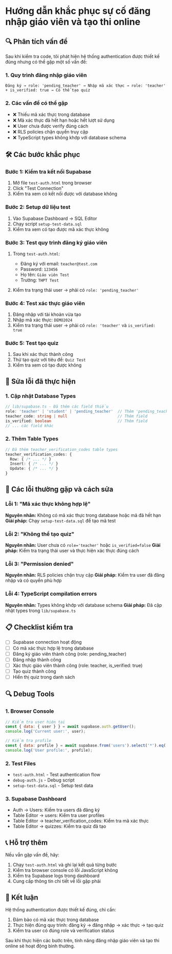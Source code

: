 # Hướng dẫn khắc phục sự cố đăng nhập giáo viên và tạo thi online

## 🔍 Phân tích vấn đề

Sau khi kiểm tra code, tôi phát hiện hệ thống authentication được thiết kế đúng nhưng có thể gặp một số vấn đề:

### 1. **Quy trình đăng nhập giáo viên**
```
Đăng ký → role: 'pending_teacher' → Nhập mã xác thực → role: 'teacher' + is_verified: true → Có thể tạo quiz
```

### 2. **Các vấn đề có thể gặp**
- ❌ Thiếu mã xác thực trong database
- ❌ Mã xác thực đã hết hạn hoặc hết lượt sử dụng
- ❌ User chưa được verify đúng cách
- ❌ RLS policies chặn quyền truy cập
- ❌ TypeScript types không khớp với database schema

## 🛠️ Các bước khắc phục

### Bước 1: Kiểm tra kết nối Supabase
1. Mở file `test-auth.html` trong browser
2. Click "Test Connection"
3. Kiểm tra xem có kết nối được với database không

### Bước 2: Setup dữ liệu test
1. Vào Supabase Dashboard → SQL Editor
2. Chạy script `setup-test-data.sql`
3. Kiểm tra xem có tạo được mã xác thực không

### Bước 3: Test quy trình đăng ký giáo viên
1. Trong `test-auth.html`:
   - Đăng ký với email: `teacher@test.com`
   - Password: `123456`
   - Họ tên: `Giáo viên Test`
   - Trường: `THPT Test`

2. Kiểm tra trạng thái user → phải có `role: 'pending_teacher'`

### Bước 4: Test xác thực giáo viên
1. Đăng nhập với tài khoản vừa tạo
2. Nhập mã xác thực: `DEMO2024`
3. Kiểm tra trạng thái user → phải có `role: 'teacher'` và `is_verified: true`

### Bước 5: Test tạo quiz
1. Sau khi xác thực thành công
2. Thử tạo quiz với tiêu đề: `Quiz Test`
3. Kiểm tra xem có tạo được không

## 🔧 Sửa lỗi đã thực hiện

### 1. Cập nhật Database Types
```typescript
// lib/supabase.ts - Đã thêm các field thiếu
role: 'teacher' | 'student' | 'pending_teacher'  // Thêm 'pending_teacher'
teacher_code: string | null                      // Thêm field
is_verified: boolean                             // Thêm field
// ... các field khác
```

### 2. Thêm Table Types
```typescript
// Đã thêm teacher_verification_codes table types
teacher_verification_codes: {
  Row: { /* ... */ }
  Insert: { /* ... */ }
  Update: { /* ... */ }
}
```

## 🚨 Các lỗi thường gặp và cách sửa

### Lỗi 1: "Mã xác thực không hợp lệ"
**Nguyên nhân:** Không có mã xác thực trong database hoặc mã đã hết hạn
**Giải pháp:** Chạy `setup-test-data.sql` để tạo mã test

### Lỗi 2: "Không thể tạo quiz"
**Nguyên nhân:** User chưa có `role='teacher'` hoặc `is_verified=false`
**Giải pháp:** Kiểm tra trạng thái user và thực hiện xác thực đúng cách

### Lỗi 3: "Permission denied"
**Nguyên nhân:** RLS policies chặn truy cập
**Giải pháp:** Kiểm tra user đã đăng nhập và có quyền phù hợp

### Lỗi 4: TypeScript compilation errors
**Nguyên nhân:** Types không khớp với database schema
**Giải pháp:** Đã cập nhật types trong `lib/supabase.ts`

## 📋 Checklist kiểm tra

- [ ] Supabase connection hoạt động
- [ ] Có mã xác thực hợp lệ trong database
- [ ] Đăng ký giáo viên thành công (role: pending_teacher)
- [ ] Đăng nhập thành công
- [ ] Xác thực giáo viên thành công (role: teacher, is_verified: true)
- [ ] Tạo quiz thành công
- [ ] Hiển thị quiz trong danh sách

## 🔍 Debug Tools

### 1. Browser Console
```javascript
// Kiểm tra user hiện tại
const { data: { user } } = await supabase.auth.getUser();
console.log('Current user:', user);

// Kiểm tra profile
const { data: profile } = await supabase.from('users').select('*').eq('id', user.id).single();
console.log('User profile:', profile);
```

### 2. Test Files
- `test-auth.html` - Test authentication flow
- `debug-auth.js` - Debug script
- `setup-test-data.sql` - Setup test data

### 3. Supabase Dashboard
- Auth → Users: Kiểm tra users đã đăng ký
- Table Editor → users: Kiểm tra user profiles
- Table Editor → teacher_verification_codes: Kiểm tra mã xác thực
- Table Editor → quizzes: Kiểm tra quiz đã tạo

## 📞 Hỗ trợ thêm

Nếu vẫn gặp vấn đề, hãy:
1. Chạy `test-auth.html` và ghi lại kết quả từng bước
2. Kiểm tra browser console có lỗi JavaScript không
3. Kiểm tra Supabase logs trong dashboard
4. Cung cấp thông tin chi tiết về lỗi gặp phải

## 🎯 Kết luận

Hệ thống authentication được thiết kế đúng, chỉ cần:
1. Đảm bảo có mã xác thực trong database
2. Thực hiện đúng quy trình: đăng ký → đăng nhập → xác thực → tạo quiz
3. Kiểm tra user có đúng role và verification status

Sau khi thực hiện các bước trên, tính năng đăng nhập giáo viên và tạo thi online sẽ hoạt động bình thường.
